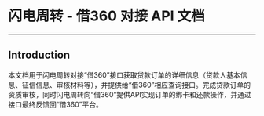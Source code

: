 # 闪电周转 - 借360 对接 API 文档

---

## Introduction

本文档用于闪电周转对接“借360”接口获取贷款订单的详细信息（贷款人基本信息、征信信息、审核材料等），并提供给“借360”相应查询接口。完成贷款订单的资质审核，同时闪电周转向“借360”提供API实现订单的绑卡和还款操作，并通过接口最终反馈回“借360”平台。



